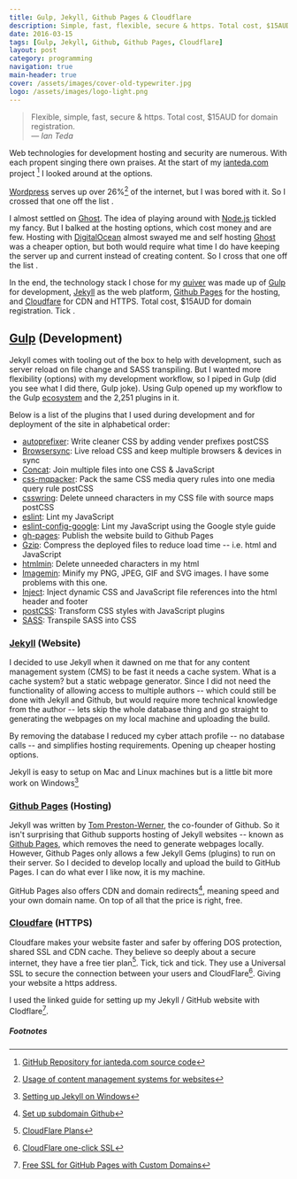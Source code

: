 ```yaml
---
title: Gulp, Jekyll, Github Pages & Cloudflare
description: Simple, fast, flexible, secure & https. Total cost, $15AUD for domain registration.
date: 2016-03-15
tags: [Gulp, Jekyll, Github, Github Pages, Cloudflare]
layout: post
category: programming
navigation: true
main-header: true
cover: /assets/images/cover-old-typewriter.jpg
logo: /assets/images/logo-light.png
---
```


> Flexible, simple, fast, secure & https. Total cost, $15AUD for domain registration.<br/>
> <cite> — Ian Teda </cite>

Web technologies for development hosting and security are numerous. With each propent singing there own praises. At the start of my [ianteda.com](https://ianteda.com) project [^1] I looked around at the options.

[Wordpress](https://wordpress.org/) serves up over 26%[^2] of the internet, but I was bored with it. So I crossed that one off the list <i class="fa fa-times"></i>.

I almost settled on [Ghost](https://ghost.org/). The idea of playing around with [Node.js](https://nodejs.org/en/) tickled my fancy. But I balked at the hosting options, which cost money and are few. Hosting with [DigitalOcean](https://www.digitalocean.com/) almost swayed me and self hosting [Ghost](https://ghost.org/) was a cheaper option, but both would require what time I do have keeping the server up and current instead of creating content. So I cross that one off the list <i class="fa fa-times"></i>.

In the end, the technology stack I chose for my [quiver](https://en.wikipedia.org/wiki/Quiver) was made up of [Gulp](http://gulpjs.com/) for development, [Jekyll](http://jekyllrb.com/) as the web platform, [Github Pages](https://pages.github.com/) for the hosting, and [Cloudfare](https://www.cloudflare.com/) for CDN and HTTPS. Total cost, $15AUD for domain registration. Tick <i class="fa fa-check"></i>.

## [Gulp](http://gulpjs.com/) (Development)
Jekyll comes with tooling out of the box to help with development, such as server reload on file change and SASS transpiling. But I wanted more flexibility (options) with my development workflow, so I piped in Gulp (did you see what I did there, Gulp joke). Using Gulp opened up my workflow to the Gulp [ecosystem](http://gulpjs.com/plugins/) and the 2,251 plugins in it.

Below is a list of the plugins that I used during development and for deployment of the site in alphabetical order:

* [autoprefixer](https://www.npmjs.com/package/autoprefixer): Write cleaner CSS by adding vender prefixes postCSS
* [Browsersync](https://www.npmjs.com/package/browser-sync): Live reload CSS and keep multiple browsers & devices in sync
* [Concat](https://www.npmjs.com/package/gulp-concat/): Join multiple files into one CSS & JavaScript
* [css-mqpacker](https://www.npmjs.com/package/css-mqpacker): Pack the same CSS media query rules into one media query rule postCSS
* [csswring](https://www.npmjs.com/package/csswring): Delete unneed characters in my CSS file with source maps postCSS
* [eslint](https://www.npmjs.com/package/gulp-eslint/): Lint my JavaScript
* [eslint-config-google](https://www.npmjs.com/package/eslint-config-google): Lint my JavaScript using the Google style guide
* [gh-pages](https://www.npmjs.com/package/gulp-gh-pages/): Publish the website build to Github Pages
* [Gzip](https://www.npmjs.com/package/gulp-gzip/): Compress the deployed files to reduce load time -- i.e. html and JavaScript
* [htmlmin](https://www.npmjs.com/package/gulp-htmlmin/): Delete unneeded characters in my html
* [Imagemin](https://www.npmjs.com/package/gulp-imagemin/): Minify my PNG, JPEG, GIF and SVG images. I have some problems with this one.
* [Inject](https://www.npmjs.com/package/gulp-inject/): Inject dynamic CSS and JavaScript file references into the html header and footer
* [postCSS](https://www.npmjs.com/package/gulp-postcss/): Transform CSS styles with JavaScript plugins
* [SASS](https://www.npmjs.com/package/gulp-sass/): Transpile SASS into CSS

### [Jekyll](http://jekyllrb.com/) (Website)
I decided to use Jekyll when it dawned on me that for any content management system (CMS) to be fast it needs a cache system. What is a cache system? but a static webpage generator. Since I did not need the functionality of allowing access to multiple authors -- which could still be done with Jekyll and Github, but would require more technical knowledge from the author -- lets skip the whole database thing and go straight to generating the webpages on my local machine and uploading the build.

By removing the database I reduced my cyber attach profile -- no database calls -- and simplifies hosting requirements. Opening up cheaper hosting options.

Jekyll is easy to setup on Mac and Linux machines but is a little bit more work on Windows[^3]

### [Github Pages](http://jekyllrb.com/) (Hosting)
Jekyll was written by [Tom Preston-Werner](https://en.wikipedia.org/wiki/Tom_Preston-Werner), the co-founder of Github. So it isn't surprising that Github supports hosting of Jekyll websites -- known as [Github Pages](https://pages.github.com), which removes the need to generate webpages locally. However, Github Pages only allows a few Jekyll Gems (plugins) to run on their server. So I decided to develop locally and upload the build to GitHub Pages. I can do what ever I like now, it is my machine.

GitHub Pages also offers CDN and domain redirects[^4], meaning speed and your own domain name. On top of all that the price is right, free.

### [Cloudfare](https://www.cloudflare.com/) (HTTPS)
Cloudfare makes your website faster and safer by offering DOS protection, shared SSL and CDN cache. They believe so deeply about a secure internet, they have a free tier plan[^5]. Tick, tick and tick. They use a Universal SSL to secure the connection between your users and CloudFlare[^6]. Giving your website a https address.

I used the linked guide for setting up my Jekyll / GitHub website with Clodflare[^7].

##### Footnotes

[^1]: [GitHub Repository for ianteda.com source code](ttps://github.com/IanTeda/IanTeda.github.io)
[^2]: [Usage of content management systems for websites](http://w3techs.com/technologies/overview/content_management/all)
[^3]: [Setting up Jekyll on Windows](http://jekyll-windows.juthilo.com/)
[^4]: [Set up subdomain Github](https://help.github.com/articles/using-a-custom-domain-with-github-pages/)
[^5]: [CloudFlare Plans](https://www.cloudflare.com/plans/)
[^6]: [CloudFlare one-click SSL](https://www.cloudflare.com/ssl/)
[^7]: [Free SSL for GitHub Pages with Custom Domains](https://sheharyar.me/blog/free-ssl-for-github-pages-with-custom-domains/)
